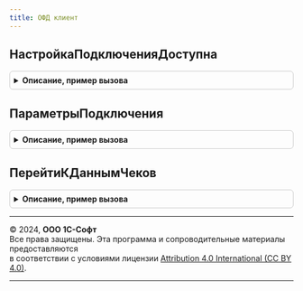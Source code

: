 ```yaml
---
title: ОФД клиент
---
```



## НастройкаПодключенияДоступна
<details style="margin: 1em 0; padding: 0.5em; border: 1px solid #ccc; border-radius: 6px;">

<summary style="font-weight: bold; cursor: pointer;">Описание, пример вызова</summary>

```bsl

// Определяет доступность использования функциональности настройки подключения
// и параметров кассы на основании прав доступа пользователя.
//
// Возвращаемое значение:
//  Булево - если Истина, настройка подключения доступна.
//
Функция НастройкаПодключенияДоступна() Экспорт
```

Пример вызова
```bsl
Результат = ОФДКлиент.НастройкаПодключенияДоступна() 
```
</details>

## ПараметрыПодключения
<details style="margin: 1em 0; padding: 0.5em; border: 1px solid #ccc; border-radius: 6px;">

<summary style="font-weight: bold; cursor: pointer;">Описание, пример вызова</summary>

```bsl

// Открывает форму настройки подключения к ОФД.
//
// Параметры:
//  НастройкиПодключения - Структура - параметры настройки подключения к ОФД:
//    * Касса - ОпределяемыйТип.КассаОФДБИП - Касса для которой выполняется настройка параметров подключения.
//  ОписаниеОповещения - ОписаниеОповещения, Неопределено - оповещение, которое
//    необходимо вызвать после завершения работы с параметрами подключения.
//
Процедура ПараметрыПодключения( Экспорт
```

Пример вызова
```bsl
ОФДКлиент.ПараметрыПодключения();
```
</details>

## ПерейтиКДаннымЧеков
<details style="margin: 1em 0; padding: 0.5em; border: 1px solid #ccc; border-radius: 6px;">

<summary style="font-weight: bold; cursor: pointer;">Описание, пример вызова</summary>

```bsl

// Открывает форму данных чеков по документу.
//
// Параметры:
//   Документ - ОпределяемыйТип.ДокументОФДБИП - документ созданный по данным сервиса ОФД;
//
Процедура ПерейтиКДаннымЧеков(Документ) Экспорт
```

Пример вызова
```bsl
ОФДКлиент.ПерейтиКДаннымЧеков(Документ) 
```
</details>

---

© 2024, **ООО 1С-Софт**  
Все права защищены. Эта программа и сопроводительные материалы предоставляются  
в соответствии с условиями лицензии [Attribution 4.0 International (CC BY 4.0)](https://creativecommons.org/licenses/by/4.0/legalcode).

---
